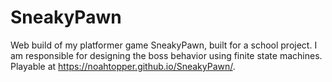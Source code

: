# SneakyPawn
Web build of my platformer game SneakyPawn, built for a school project. I am responsible for designing the boss behavior using finite state machines. Playable at https://noahtopper.github.io/SneakyPawn/.

